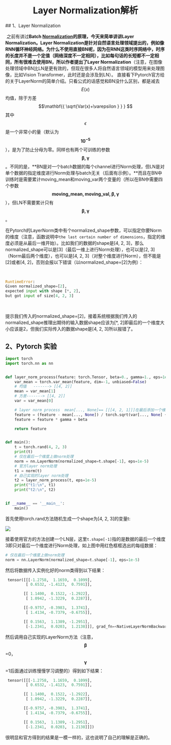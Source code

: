 <head>
    <script src="https://cdn.mathjax.org/mathjax/latest/MathJax.js?config=TeX-AMS-MML_HTMLorMML" type="text/javascript"></script>
    <script type="text/x-mathjax-config">
        MathJax.Hub.Config({
            tex2jax: {
            skipTags: ['script', 'noscript', 'style', 'textarea', 'pre'],
            inlineMath: [['$','$']]
            }
        });
    </script>
</head>

<center>
     <h1>Layer Normalization解析</h1>
 </center>
## 1、Layer Normalization

​		之前有讲过**Batch [Normalization](https://github.com/MorvanLi/Python/blob/main/batch_normalization.md)**的原理，今天来简单讲讲Layer Normalization。Layer Normalization是针对自然语言处理领域提出的，例如像RNN循环神经网络。为什么不使用直接BN呢，因为在RNN这类时序网络中，时序的长度并不是一个定值（网络深度不一定相同），比如每句话的长短都不一定相同，所有很难去使用BN，所以作者提出了**Layer Normalization**（注意，在图像处理领域中BN比LN是更有效的，但现在很多人将自然语言领域的模型用来处理图像，比如Vision Transformer，此时还是会涉及到LN）。
​		直接看下Pytorch官方给的关于LayerNorm的简单介绍。只看公式的话感觉和BN没什么区别，都是减去$${E(x)}$$均值，除于方差 $$\mathbf{{ \sqrt{Var(x)+\varepsilon }  } } $$其中$${ \epsilon \mathbf{} } $$是一个非常小的量（默认为$$\mathbf{10^{-5} } $$），是为了防止分母为零。同样也有两个可训练的参数$$\mathbf{{\beta ,\gamma } } $$。不同的是，**BN是对一个batch数据的每个channel进行Norm处理，但LN是对单个数据的指定维度进行Norm处理与batch无关（后面有示例）。**而且在BN中训练时是需要累计moving_mean和moving_var两个变量的（所以在BN中需要四个参数$$\mathbf{{ moving\_mean, moving\_val, \beta ,\gamma } } $$），但LN不需要累计只有$$\mathbf{\beta ,\gamma } $$。

​		在Pytorch的LayerNorm类中有个normalized_shape参数，可以指定你要Norm的维度（注意，函数说明中`the last certain number of dimensions`，指定的维度必须是从最后一维开始）。比如我们的数据的shape是[4, 2, 3]，那么normalized_shape可以是[3]（最后一维上进行Norm处理），也可以是[2, 3]（Norm最后两个维度），也可以是[4, 2, 3]（对整个维度进行Norm），但不能是[2]或者[4, 2]，否则会报以下错误（以normalized_shape=[2]为例）：

​		

```python
RuntimeError: 
Given normalized_shape=[2],         
expected input with shape [*, 2],    
but got input of size[4, 2, 3]

```

​		

​		提示我们传入的normalized_shape=[2]，接着系统根据我们传入的normalized_shape推理出期待的输入数据shape应该为[*, 2]即最后的一个维度大小应该是2，但我们实际传入的数据shape是[4, 2, 3]所以报错了。






##  2、Pytorch 实验

```python
import torch
import torch.nn as nn


def layer_norm_process(feature: torch.Tensor, beta=0., gamma=1., eps=1e-5):
    var_mean = torch.var_mean(feature, dim=-1, unbiased=False)
    # 均值   -------> [[4, 2]]
    mean = var_mean[1]   
    # 方差-------> [[4, 2]]
    var = var_mean[0]

    # layer norm process  mean[..., None]== [[[4, 2, 1]]]在最后添加一个维度
    feature = (feature - mean[..., None]) / torch.sqrt(var[..., None] + eps)
    feature = feature * gamma + beta

    return feature


def main():
    t = torch.rand(4, 2, 3)
    print(t)
    # 仅在最后一个维度上做norm处理
    norm = nn.LayerNorm(normalized_shape=t.shape[-1], eps=1e-5)
    # 官方layer norm处理
    t1 = norm(t)
    # 自己实现的layer norm处理
    t2 = layer_norm_process(t, eps=1e-5)
    print("t1:\n", t1)
    print("t2:\n", t2)


if __name__ == '__main__':
    main()


```



首先使用torch.rand方法随机生成一个shape为[4, 2, 3]的变量t:



![](https://img-blog.csdnimg.cn/20210607143124397.png?x-oss-process=image/watermark,type_ZmFuZ3poZW5naGVpdGk,shadow_10,text_aHR0cHM6Ly9ibG9nLmNzZG4ubmV0L3FxXzM3NTQxMDk3,size_16,color_FFFFFF,t_70#pic_center)



接着使用官方的方法创建一个LN层，这里`t.shape[-1]`指的是数据的最后一个维度3即只对最后一个维度进行Norm处理，如上图中用红色框框选出的每组数据：

```python
# 仅在最后一个维度上做norm处理
norm = nn.LayerNorm(normalized_shape=t.shape[-1], eps=1e-5)
```



然后将数据传入实例化好的norm类得到以下结果：

```python
 tensor([[[-1.2758,  1.1659,  0.1099],
         [ 0.6532, -1.4123,  0.7591]],

        [[ 1.1400,  0.1522, -1.2922],
         [ 1.0942, -1.3229,  0.2287]],

        [[-0.9757, -0.3983,  1.3741],
         [ 1.4134, -0.7379, -0.6755]],

        [[ 0.1563,  1.1389, -1.2951],
         [-1.2341,  0.0203,  1.2138]]], grad_fn=<NativeLayerNormBackward>)
```



然后调用自己实现的LayerNorm方法（注意，$$\mathbf{\beta } $$=0，$$\mathbf{\gamma } $$=1后面通过训练慢慢学习调整的）得到如下结果：

```python
 tensor([[[-1.2758,  1.1659,  0.1099],
         [ 0.6532, -1.4123,  0.7591]],

        [[ 1.1400,  0.1522, -1.2922],
         [ 1.0942, -1.3229,  0.2287]],

        [[-0.9757, -0.3983,  1.3741],
         [ 1.4134, -0.7379, -0.6755]],

        [[ 0.1563,  1.1389, -1.2951],
         [-1.2341,  0.0203,  1.2138]]])

```

很明显和官方得到的结果是一模一样的，这也说明了自己的理解是正确的。
